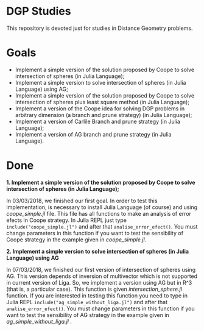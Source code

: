 # DGP Studies

This repository is devoted just for studies in Distance Geometry  problems.

# Goals

- Implement a simple version of the solution proposed by Coope
to solve intersection of spheres (in Julia Language);
- Implement a simple version to solve intersection of spheres (in Julia Language) using AG;
- Implement a simple version of the solution proposed by Coope
to solve intersection of spheres plus least square method (in Julia Language);
- Implement a version of the Coope idea for solving DGP problems in
arbitrary dimension (a branch and prune strategy) (in Julia Language);
- Implement a version of Carlile Branch and prune strategy (in Julia Language);
- Implement a version of AG branch and prune strategy (in Julia Language).

# Done

**1. Implement a simple version of the solution proposed by Coope
to solve intersection of spheres (in Julia Language);**

In 03/03/2018, we finished our first goal. In order to test this implementation,
is necessary to install Julia Language (of course) and using _coope_simple.jl_ file.
This file has all functions to make an analysis of error efects in Coope strategy.
In Julia REPL just type ```include("coope_simple.jl")``` and after that ```analise_error_efect()```. You must change parameters in this function if you want to test the sensibility of Coope strategy in the example given in
 _coope_simple.jl_.  

**2. Implement a simple version to solve intersection of spheres (in Julia Language) using AG**

In 07/03/2018, we finished our first version of intersection of spheres using AG.
This version depends of inversion of multivector which is not supported in
current version of Liga. So, we implement a version using AG but in R^3 (that is, a
particular case). This function is given _intersection_sphere.jl_ function. If you
are interested in testing this function you need to type in Julia REPL
```include("ag_simple_without_liga.jl")``` and after that ```analise_error_efect()```. You must change parameters in this function if you want to test the sensibility of AG strategy in the example given in
_ag_simple_without_liga.jl_ .

